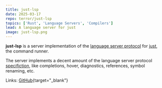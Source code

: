 ```yaml
---
title: just-lsp
date: 2025-03-17
repo: terror/just-lsp
topics: ['Rust', 'Language Servers', 'Compilers']
lead: A language server for just
image: just-lsp.png
---
```


**just-lsp** is a server implementation of the
[language server protocol](https://microsoft.github.io/language-server-protocol/)
for [just](https://github.com/casey/just), the command runner.

The server implements a decent amount of the language server protocol
[specifiction](https://microsoft.github.io/language-server-protocol/specifications/lsp/3.17/specification/),
like completions, hover, diagnostics, references, symbol renaming, etc.

Links: [GitHub](https://github.com/terror/just-lsp){target="\_blank"}
